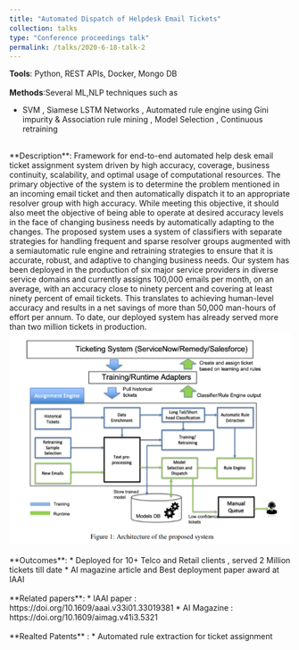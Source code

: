 ```yaml
---
title: "Automated Dispatch of Helpdesk Email Tickets"
collection: talks
type: "Conference proceedings talk"
permalink: /talks/2020-6-18-talk-2
---
```

**Tools**:
Python, REST APIs, Docker, Mongo DB<br/>
<br/>
**Methods**:Several ML,NLP techniques such as 
* SVM , Siamese LSTM Networks , Automated rule engine using Gini impurity & Association rule mining , Model Selection , Continuous retraining<br/>
<br/>
**Description**:
Framework for end-to-end automated help desk email ticket assignment system driven by high accuracy, coverage, business continuity, scalability, and optimal usage of computational resources. The primary objective of the system is to determine the problem mentioned in an incoming email ticket and then automatically dispatch it to an appropriate resolver group with high accuracy. While meeting this objective, it should also meet the objective of being able to operate at desired accuracy levels in the face of changing business needs by automatically adapting to the changes. The proposed system uses a system of classifiers with separate strategies for handling frequent and sparse resolver groups augmented with a semiautomatic rule engine and retraining strategies to ensure that it is accurate, robust, and adaptive to changing business needs. Our system has been deployed in the production of six major service providers in diverse service domains and currently assigns 100,000 emails per month, on an average, with an accuracy close to ninety percent and covering at least ninety percent of email tickets. This translates to achieving human-level accuracy and results in a net savings of more than 50,000 man-hours of effort per annum. To date, our deployed system has already served more than two million tickets in production.<br/>
<img src='/images/auto-dispatch.png'><br/>
<br/>​​
**Outcomes**:
* Deployed for 10+ Telco and Retail clients , served 2 Million tickets till date
* AI magazine article and Best deployment paper award at IAAI
<br/>
<br/>
**Related papers**:
* IAAI paper : https://doi.org/10.1609/aaai.v33i01.33019381
* AI Magazine :  https://doi.org/10.1609/aimag.v41i3.5321
<br/>
<br/>
**Realted Patents** :
* Automated rule extraction for ticket assignment






​

​
